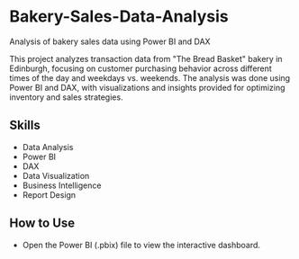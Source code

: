 # Bakery-Sales-Data-Analysis
Analysis of bakery sales data using Power BI and DAX

This project analyzes transaction data from "The Bread Basket" bakery in Edinburgh, focusing on customer purchasing behavior across different times of the day and weekdays vs. weekends. The analysis was done using Power BI and DAX, with visualizations and insights provided for optimizing inventory and sales strategies.

## Skills
- Data Analysis
- Power BI
- DAX
- Data Visualization
- Business Intelligence
- Report Design

## How to Use
- Open the Power BI (.pbix) file to view the interactive dashboard.
